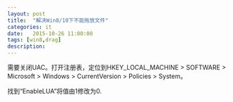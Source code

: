```yaml
---
layout: post
title:  "解决Win8/10下不能拖放文件"
categories: it
date:   2015-10-26 11:00:00
tags: [win8,drag]
description: 
---
```


需要关闭UAC。打开注册表，定位到HKEY_LOCAL_MACHINE > SOFTWARE > Microsoft > Windows > CurrentVersion > Policies > System。

<!--more-->

找到“EnableLUA”将值由1修改为0.